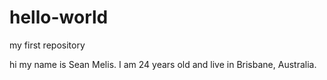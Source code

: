 # hello-world
my first repository

hi my name is Sean Melis. I am 24 years old and live in Brisbane, Australia. 
